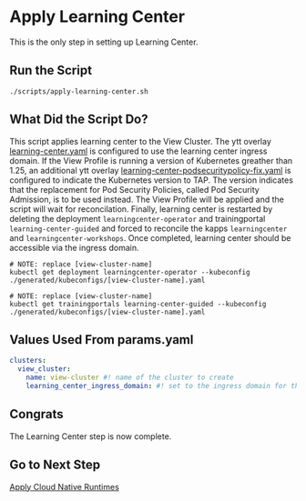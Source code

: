 # Apply Learning Center

This is the only step in setting up Learning Center.

## Run the Script

```shell
./scripts/apply-learning-center.sh
```

## What Did the Script Do?

This script applies learning center to the View Cluster. The ytt overlay [learning-center.yaml](../../profile-overlays/learning-center.yaml) is configured to use the learning center ingress domain. If the View Profile is running a version of Kubernetes greather than 1.25, an additional ytt overlay [learning-center-podsecuritypolicy-fix.yaml](../../profile-overlays/learning-center-podsecuritypolicy-fix.yaml) is configured to indicate the Kubernetes version to TAP. The version indicates that the replacement for Pod Security Policies, called Pod Security Admission, is to be used instead. The View Profile will be applied and the script will wait for reconcilation. Finally, learning center is restarted by deleting the deployment `learningcenter-operator` and trainingportal `learning-center-guided` and forced to reconcile the kapps `learningcenter` and `learningcenter-workshops`. Once completed, learning center should be accessible via the ingress domain.

```shell
# NOTE: replace [view-cluster-name]
kubectl get deployment learningcenter-operator --kubeconfig ./generated/kubeconfigs/[view-cluster-name].yaml

# NOTE: replace [view-cluster-name]
kubectl get trainingportals learning-center-guided --kubeconfig ./generated/kubeconfigs/[view-cluster-name].yaml
```

## Values Used From params.yaml

```yaml
clusters:
  view_cluster:
    name: view-cluster #! name of the cluster to create
    learning_center_ingress_domain: #! set to the ingress domain for the Learning Center component (e.g. learningcenter.example.com)
```

## Congrats

The Learning Center step is now complete.

## Go to Next Step

[Apply Cloud Native Runtimes](../tls/01-apply-cloud-native-runtimes.md)
